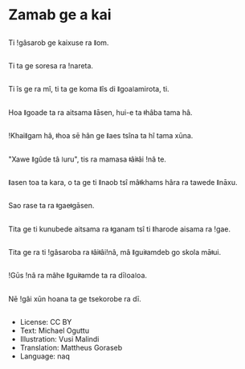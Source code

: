 # Zamab ge a kai

##
Ti ǃgâsarob ge kaixuse ra ǁom.

##
Ti ta ge soresa ra ǃnareta.

##
Ti îs ge ra mî, ti ta ge koma ǁîs di ǁgoaǀamirota, ti.

##
Hoa ǁgoade ta ra aitsama ǁāsen, hui-e ta ǂhâba tama hâ.

##
ǃKhaiǁgam hâ, ǂhoa sē hân ge ǁaes tsîna ta hî tama xūna.

##
"Xawe ǁgûde tâ ǀuru", tis ra mamasa ǂâiǂâi ǃnâ te.

##
ǁasen toa ta kara, o ta ge ti ǁnaob tsî mâǂkhams hâra ra tawede ǁnāxu.

##
Sao rase ta ra ǂgaeǂgāsen.

##
Tita ge ti kunubede aitsama ra ǂganam tsî ti ǁharode aisama ra ǃgae.

##
Tita ge ra ti ǃgâsaroba ra ǂâiǂâiǃnâ, mâ ǁguiǂamdeb go skola māǂui.

##
ǃGūs ǃnâ ra mâhe ǁguiǂamde ta ra dīǀoaǀoa.

##
Nē ǃgâi xūn hoana ta ge tsekorobe ra dī.

##
* License: CC BY
* Text: Michael Oguttu
* Illustration: Vusi Malindi
* Translation: Mattheus Goraseb
* Language: naq
